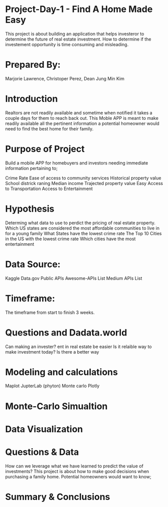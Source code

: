 # Project-Day-1 - Find A Home Made Easy
This project is about building an application that helps investeror to determine the future  of real estate investment. How to determine if the investement opportunity is time consuming and misleading.   

# Prepared By:
Marjorie Lawrence, Christoper Perez, Dean Jung Min Kim

# Introduction
Realtors are not readily available and sometime when notified it takes a couple days for them to reach back out. This Moble APP is meant to make readily available all the pertinent information a potential homeowner would need to find the best home for their family. 


# Purpose of Project
Build a mobile APP for homebuyers and investors needing immediate information pertaining to; 

Crime Rate
Ease of access to community services
Historical property value
School districk raning
Median income
Trajected property value
Easy Access to Transportation
Access to Entertainment

# Hypothesis
Determing what data to use to perdict the pricing of real estate property.
Which US states are considered the most affordable communities to live in for a young family
What States have the lowest crime rate
The Top 10 Cities in the US with the lowest crime rate
Which cities have the most entertainment

# Data Source:
Kaggle
Data.gov
Public APIs
Awesome-APIs List
Medium APIs List

# Timeframe:
The timeframe from start to finish 3 weeks.

# Questions and Dadata.world
Can making an invester?
ent in real estate be easier
Is it relaible way to make investment today?
Is there a better way

# Modeling and calculations
Maplot
JupterLab (phyton)
Monte carlo
Plotly

# Monte-Carlo Simualtion
# Data Visualization
# Questions & Data
How can we leverage what we have learned to predict the value of investments?
This project is about how to make good decisions when purchasing a family home. Potential homeowners would want to know;

# Summary & Conclusions

